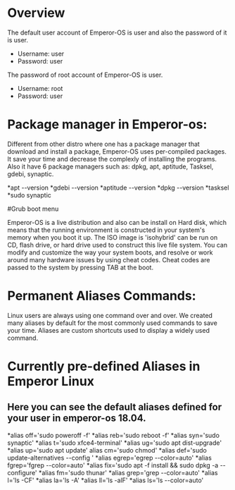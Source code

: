 # Overview
The default user account of Emperor-OS is user and also the password of it is user.

* Username: user
* Password: user

The password of root account of Emperor-OS is user.
* Username: root
* Password: user


# Package manager in Emperor-os:

Different from other distro where one has a package manager that download and install a package, Emperor-OS uses per-compiled packages. It save your time and decrease the complexly of installing the programs. Also it have 6 package managers such as: dpkg, apt, aptitude, Tasksel, gdebi, synaptic.

*apt --version
*gdebi --version
*aptitude --version
*dpkg --version
*tasksel
*sudo synaptic

#Grub boot menu

Emperor-OS is a live distribution and also can be install on Hard disk, which means that the running environment is constructed in your system's memory when you boot it up. The ISO image is 'isohybrid' can be run on CD, flash drive, or hard drive used to construct this live file system.
You can modify and customize the way your system boots, and resolve or work around many hardware issues by using cheat codes. Cheat codes are passed to the system by pressing TAB at the boot.

# Permanent Aliases Commands:
Linux users are always using one command over and over. We created many aliases by default for the most commonly used commands to save your time. Aliases are custom shortcuts used to display a widely used command.

# Currently pre-defined Aliases in Emperor Linux

## Here you can see the default aliases defined for your user in emperor-os 18.04.
*alias off='sudo poweroff -f'
*alias reb='sudo reboot -f'
*alias syn='sudo synaptic'
*alias t='sudo xfce4-terminal'
*alias ug='sudo apt dist-upgrade'
*alias up='sudo apt update' alias cm='sudo chmod'
*alias def='sudo update-alternatives --config '
*alias egrep='egrep --color=auto'
*alias fgrep='fgrep --color=auto'
*alias fix='sudo apt -f install && sudo dpkg -a --configure'
*alias fm='sudo thunar'
*alias grep='grep --color=auto'
*alias l='ls -CF'
*alias la='ls -A'
*alias ll='ls -alF'
*alias ls='ls --color=auto' 

